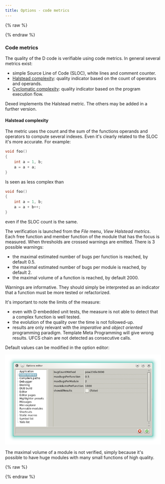 ```yaml
---
title: Options - code metrics
---
```


{% raw %}
<script src="//cdnjs.cloudflare.com/ajax/libs/anchor-js/4.0.0/anchor.min.js"></script>
{% endraw %}

### Code metrics

The quality of the D code is verifiable using code metrics.
In general several metrics exist:

* simple Source Line of Code (SLOC), white lines and comment counter.
* [Halstead complexity](https://en.wikipedia.org/wiki/Halstead_complexity_measures): quality indicator based on the count of operators and operands.
* [Cyclomatic complexity](https://en.wikipedia.org/wiki/Cyclomatic_complexity): quality indicator based on the program execution flow.

Dexed implements the Halstead metric. The others may be added in a further version.

#### Halstead complexity

The metric uses the count and the sum of the functions operands and operators to compute several indexes. Even it's clearly related to the SLOC it's more accurate. For example:

```d
void foo() 
{
    int a = 1, b;
    a = a + a;
}
```

Is seen as less complex than

```d
void foo() 
{
    int a = 1, b;
    a = a + b++;
}
```

even if the SLOC count is the same.

The verification is launched from the _File_ menu, _View Halstead metrics_.
Each free function and member function of the module that has the focus is measured.
When thresholds are crossed warnings are emitted. There is 3 possible warnings:

* the maximal estimated number of bugs per function is reached, by default 0.5.
* the maximal estimated number of bugs per module is reached, by default 2.
* the maximal volume of a function is reached, by default 2000.

Warnings are informative. They should simply be interpreted as an indicator that a function must be more tested or refactorized.

It's important to note the limits of the measure:

* even with D embedded unit tests, the measure is not able to detect that a complex function is well tested.
* the evolution of the quality over the time is not followed-up.
* results are only relevant with the _imperative_ and _object oriented_ programming paradigm. Template Meta Programming will give wrong results. UFCS chain are not detected as consecutive calls.

Default values can be modified in the option editor:

![](img/code_metrics.png)

The maximal volume of a module is not verified, simply because it's possible to have huge modules with many small functions of high quality.

{% raw %}
<script>
anchors.add();
</script>
{% endraw %}
